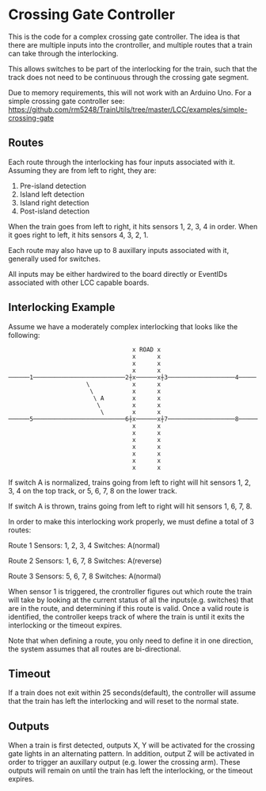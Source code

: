 # Crossing Gate Controller

This is the code for a complex crossing gate controller.
The idea is that there are multiple inputs into the crontroller, and multiple
routes that a train can take through the interlocking.

This allows switches to be part of the interlocking for the train, such that
the track does not need to be continuous through the crossing gate segment.

Due to memory requirements, this will not work with an Arduino Uno.  For a
simple crossing gate controller see: https://github.com/rm5248/TrainUtils/tree/master/LCC/examples/simple-crossing-gate

## Routes

Each route through the interlocking has four inputs associated with it.
Assuming they are from left to right, they are:

1. Pre-island detection
2. Island left detection
3. Island right detection
4. Post-island detection

When the train goes from left to right, it hits sensors 1, 2, 3, 4 in order.
When it goes right to left, it hits sensors 4, 3, 2, 1.

Each route may also have up to 8 auxillary inputs associated with it, generally used for switches.

All inputs may be either hardwired to the board directly or EventIDs associated with other LCC capable boards.

## Interlocking Example

Assume we have a moderately complex interlocking that looks like the following:

```
                                   x ROAD x
                                   x      x
                                   x      x
                                   x      x
──────1──────────────────────────2┼x──────x┼3───────────────────4─────
                      \            x      x
                       \           x      x
                        \ A        x      x
                         \         x      x
                          \        x      x
──────5──────────────────────────6┼x──────x┼7───────────────────8──────
                                   x      x
                                   x      x
                                   x      x
                                   x      x
                                   x      x
                                   x      x
                                   x      x
```

If switch A is normalized, trains going from left to right will hit sensors 1, 2, 3, 4 on the top track,
or 5, 6, 7, 8 on the lower track.

If switch A is thrown, trains going from left to right will hit sensors 1, 6, 7, 8.

In order to make this interlocking work properly, we must define a total of 3 routes:

Route 1
Sensors: 1, 2, 3, 4
Switches: A(normal)

Route 2
Sensors: 1, 6, 7, 8
Switches: A(reverse)

Route 3
Sensors: 5, 6, 7, 8
Switches: A(normal)

When sensor 1 is triggered, the crontroller figures out which route the train will take by looking at the current
status of all the inputs(e.g. switches) that are in the route, and determining if this route is valid.
Once a valid route is identified, the controller keeps track of where the train is until it exits the interlocking
or the timeout expires.

Note that when defining a route, you only need to define it in one direction, the system assumes that all
routes are bi-directional.

## Timeout

If a train does not exit within 25 seconds(default), the controller will assume that the train has left the 
interlocking and will reset to the normal state.

## Outputs

When a train is first detected, outputs X, Y will be activated for the crossing gate lights in an alternating
pattern.  In addition, output Z will be activated in order to trigger an auxillary output
(e.g. lower the crossing arm).  These outputs will remain on until the train has left the interlocking, or
the timeout expires.
